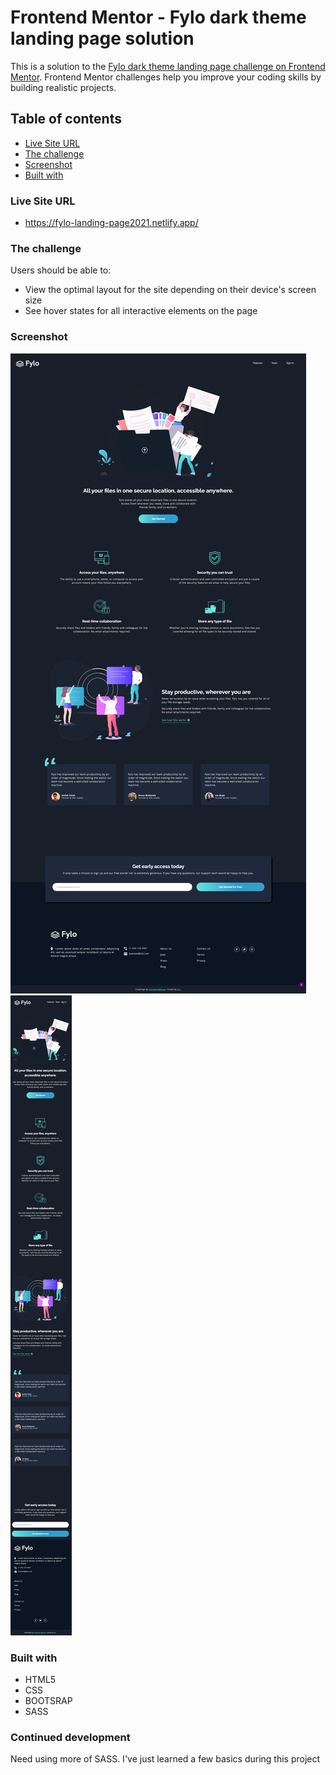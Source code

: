 # Frontend Mentor - Fylo dark theme landing page solution

This is a solution to the [Fylo dark theme landing page challenge on Frontend Mentor](https://www.frontendmentor.io/challenges/fylo-dark-theme-landing-page-5ca5f2d21e82137ec91a50fd). Frontend Mentor challenges help you improve your coding skills by building realistic projects.

## Table of contents

- [Live Site URL](#links)
- [The challenge](#the-challenge)
- [Screenshot](#screenshot)
- [Built with](#built-with)

### Live Site URL

- https://fylo-landing-page2021.netlify.app/

### The challenge

Users should be able to:

- View the optimal layout for the site depending on their device's screen size
- See hover states for all interactive elements on the page

### Screenshot

![](fylo-desktop.png)
![](fylo-mobile.png)

### Built with

- HTML5
- CSS
- BOOTSRAP
- SASS

### Continued development

Need using more of SASS. I've just learned a few basics during this project
